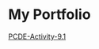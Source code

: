 # My Portfolio

<p><a href="https://github.com/pardhatelugu/PCDE-Activity-9.1" title="PCDE-Activity-9.1">PCDE-Activity-9.1</a></p>

